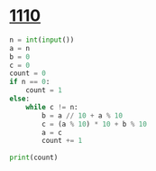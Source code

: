 # [1110](https://www.acmicpc.net/problem/1110)

```python
n = int(input())
a = n
b = 0
c = 0
count = 0
if n == 0:
    count = 1
else:
    while c != n:
        b = a // 10 + a % 10
        c = (a % 10) * 10 + b % 10
        a = c
        count += 1
    
print(count)
```


